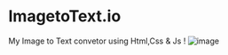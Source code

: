 # ImagetoText.io

My Image to Text convetor using Html,Css & Js !
![image](https://github.com/BhuvanaGunde21/ImagetoText.io/assets/124451769/1db22ec6-1a48-4944-8d87-49e6744c25e5)


